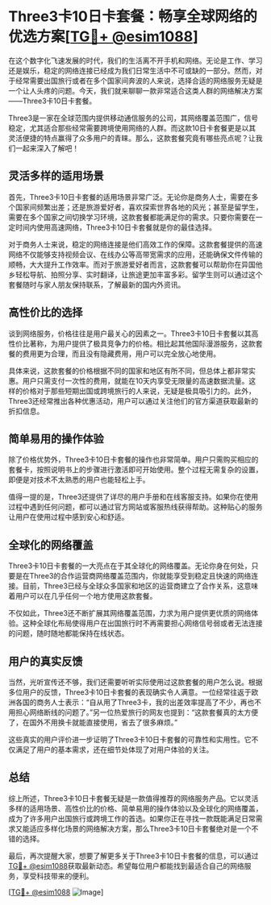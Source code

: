# Three3卡10日卡套餐：畅享全球网络的优选方案[[TG💪+ @esim1088](https://t.me/s/esim1088)]

在这个数字化飞速发展的时代，我们的生活离不开手机和网络。无论是工作、学习还是娱乐，稳定的网络连接已经成为我们日常生活中不可或缺的一部分。然而，对于经常需要出国旅行或者在多个国家间奔波的人来说，选择合适的网络服务无疑是一个让人头疼的问题。今天，我们就来聊聊一款非常适合这类人群的网络解决方案——Three3卡10日卡套餐。

Three3是一家在全球范围内提供移动通信服务的公司，其网络覆盖范围广，信号稳定，尤其适合那些经常需要跨境使用网络的人群。而这款10日卡套餐更是以其灵活便捷的特点赢得了众多用户的青睐。那么，这款套餐究竟有哪些亮点呢？让我们一起来深入了解吧！

## 灵活多样的适用场景

首先，Three3卡10日卡套餐的适用场景非常广泛。无论你是商务人士，需要在多个国家间频繁出差；还是旅游爱好者，喜欢探索世界各地的风光；甚至是留学生，需要在多个国家之间切换学习环境，这款套餐都能满足你的需求。只要你需要在一定时间内使用高速网络，Three3卡10日卡套餐就是你的最佳选择。

对于商务人士来说，稳定的网络连接是他们高效工作的保障。这款套餐提供的高速网络不仅能够支持视频会议、在线办公等高带宽需求的应用，还能确保文件传输的顺畅，大大提升工作效率。而对于旅游爱好者而言，这款套餐可以帮助你在异国他乡轻松导航、拍照分享、实时翻译，让旅途更加丰富多彩。留学生则可以通过这个套餐随时与家人朋友保持联系，了解最新的国内外资讯。

## 高性价比的选择

谈到网络服务，价格往往是用户最关心的因素之一。Three3卡10日卡套餐以其高性价比著称，为用户提供了极具竞争力的价格。相比起其他国际漫游服务，这款套餐的费用更为合理，而且没有隐藏费用，用户可以完全放心地使用。

具体来说，这款套餐的价格根据不同的国家和地区有所不同，但总体上都非常实惠。用户只需支付一次性的费用，就能在10天内享受无限量的高速数据流量。这样的价格对于那些短期出国或跨境旅行的人来说，无疑是极具吸引力的。此外，Three3还经常推出各种优惠活动，用户可以通过关注他们的官方渠道获取最新的折扣信息。

## 简单易用的操作体验

除了价格优势外，Three3卡10日卡套餐的操作也非常简单。用户只需购买相应的套餐卡，按照说明书上的步骤进行激活即可开始使用。整个过程无需复杂的设置，即便是对技术不太熟悉的用户也能轻松上手。

值得一提的是，Three3还提供了详尽的用户手册和在线客服支持。如果你在使用过程中遇到任何问题，都可以通过官方网站或客服热线获得帮助。这种贴心的服务让用户在使用过程中感到安心和舒适。

## 全球化的网络覆盖

Three3卡10日卡套餐的一大亮点在于其全球化的网络覆盖。无论你身在何处，只要是在Three3的合作运营商网络覆盖范围内，你就能享受到稳定且快速的网络连接。目前，Three3已经与全球众多国家和地区的运营商建立了合作关系，这意味着用户可以在几乎任何一个地方使用这款套餐。

不仅如此，Three3还不断扩展其网络覆盖范围，力求为用户提供更优质的网络体验。这种全球化布局使得用户在出国旅行时不再需要担心网络信号弱或者无法连接的问题，随时随地都能保持在线状态。

## 用户的真实反馈

当然，光听宣传还不够，我们还需要听听实际使用过这款套餐的用户怎么说。根据多位用户的反馈，Three3卡10日卡套餐的表现确实令人满意。一位经常往返于欧洲各国的商务人士表示：“自从用了Three3卡，我的出差效率提高了不少，再也不用担心网络断线的问题了。”另一位热爱旅行的网友也提到：“这款套餐真的太方便了，在国外不用换卡就能直接使用，省去了很多麻烦。”

这些真实的用户评价进一步证明了Three3卡10日卡套餐的可靠性和实用性。它不仅满足了用户的基本需求，还在细节处体现了对用户体验的关注。

## 总结

综上所述，Three3卡10日卡套餐无疑是一款值得推荐的网络服务产品。它以灵活多样的适用场景、高性价比的价格、简单易用的操作体验以及全球化的网络覆盖，成为了许多用户出国旅行或跨境工作的首选。如果你正在寻找一款既能满足日常需求又能适应多样化场景的网络解决方案，那么Three3卡10日卡套餐绝对是一个不错的选择。

最后，再次提醒大家，想要了解更多关于Three3卡10日卡套餐的信息，可以通过[TG💪+ @esim1088](https://t.me/s/esim1088)获取最新动态。希望每位用户都能找到最适合自己的网络服务，享受科技带来的便利。

[[TG💪+ @esim1088](https://t.me/s/esim1088) ![Image](https://i.postimg.cc/4NQfJmqS/Snipaste-2025-05-13-00-14-12.png)]